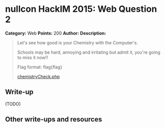 # nullcon HackIM 2015: Web Question 2

**Category:** Web
**Points:** 200
**Author:**
**Description:**

>Let's see how good is your Chemistry with the Computer's. 
>
>Schools may be hard, annoying and irritating but admit it, you're going to miss it now!!
>
>Flag format: flag{flag}
>
>[chemistryCheck.php](http://54.165.191.231/chemistryCheck.php)

## Write-up

(TODO)

## Other write-ups and resources
